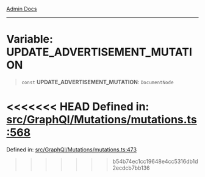 [Admin Docs](/)

***

# Variable: UPDATE\_ADVERTISEMENT\_MUTATION

> `const` **UPDATE\_ADVERTISEMENT\_MUTATION**: `DocumentNode`

<<<<<<< HEAD
Defined in: [src/GraphQl/Mutations/mutations.ts:568](https://github.com/PalisadoesFoundation/talawa-admin/blob/main/src/GraphQl/Mutations/mutations.ts#L568)
=======
Defined in: [src/GraphQl/Mutations/mutations.ts:473](https://github.com/PalisadoesFoundation/talawa-admin/blob/main/src/GraphQl/Mutations/mutations.ts#L473)
>>>>>>> b54b74ec1cc19648e4cc5316db1d2ecdcb7bb136
